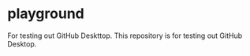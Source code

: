 # playground
 For testing out GitHub Deskttop.
 This repository is for testing out GitHub Desktop.
 

